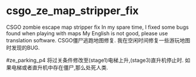 # csgo_ze_map_stripper_fix
CSGO zombie escape map stripper fix
In my spare time, I fixed some bugs found when playing with maps
My English is not good, please use translation software.
CSGO僵尸逃跑地图修复.
我在空闲时间修复一些游玩地图时发现的BUG.


#ze_parking_p4
将过关条件修改至(stage1)电梯上升,(stage3)直升机停止时.
如果电梯或者直升机中存在僵尸,那么处死人类.
